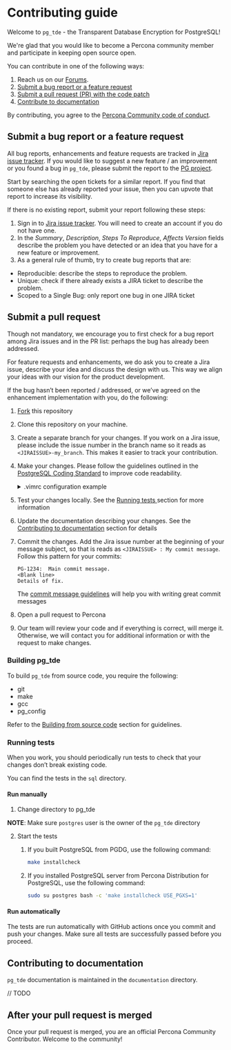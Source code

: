 # Contributing guide

Welcome to `pg_tde` - the Transparent Database Encryption for PostgreSQL!

We're glad that you would like to become a Percona community member and participate in keeping open source open.

You can contribute in one of the following ways:

1. Reach us on our [Forums](https://forums.percona.com/c/postgresql/pg-tde-transparent-data-encryption-tde/82).
2. [Submit a bug report or a feature request](#submit-a-bug-report-or-a-feature-request)
3. [Submit a pull request (PR) with the code patch](#submit-a-pull-request)
4. [Contribute to documentation](#contributing-to-documentation)

By contributing, you agree to the [Percona Community code of conduct](https://github.com/percona/community/blob/main/content/contribute/coc.md).


## Submit a bug report or a feature request

All bug reports, enhancements and feature requests are tracked in [Jira issue tracker](https://jira.percona.com/projects/PG). If you would like to suggest a new feature / an improvement or you found a bug in `pg_tde`, please submit the report to the [PG project](https://jira.percona.com/projects/PG/issues).

Start by searching the open tickets for a similar report. If you find that someone else has already reported your issue, then you can upvote that report to increase its visibility.

If there is no existing report, submit your report following these steps:

1. Sign in to [Jira issue tracker](https://jira.percona.com/projects/PG/issues). You will need to create an account if you do not have one.
2. In the _Summary_, _Description_, _Steps To Reproduce_, _Affects Version_ fields describe the problem you have detected or an idea that you have for a new feature or improvement.
3. As a general rule of thumb, try to create bug reports that are:

  * Reproducible: describe the steps to reproduce the problem.
  * Unique: check if there already exists a JIRA ticket to describe the problem.
  * Scoped to a Single Bug: only report one bug in one JIRA ticket

## Submit a pull request

Though not mandatory, we encourage you to first check for a bug report among Jira issues and in the PR list: perhaps the bug has already been addressed.

For feature requests and enhancements, we do ask you to create a Jira issue, describe your idea and discuss the design with us. This way we align your ideas with our vision for the product development.

If the bug hasn’t been reported / addressed, or we’ve agreed on the enhancement implementation with you, do the following:

1. [Fork](https://docs.github.com/en/github/getting-started-with-github/fork-a-repo) this repository
2. Clone this repository on your machine.
3. Create a separate branch for your changes. If you work on a Jira issue, please include the issue number in the branch name so it reads as `<JIRAISSUE>-my_branch`. This makes it easier to track your contribution.
4. Make your changes. Please follow the guidelines outlined in the [PostgreSQL Coding Standard](https://www.postgresql.org/docs/current/source.html) to improve code readability.
   <details>
    <summary>.vimrc configuration example</summary> 

    ```
    set nocompatible                " choose no compatibility with legacy vi
    syntax enableset 
    tabstop=4set 
    background=lightset 
    textwidth=80set 
    colorcolumn=80
    let g:filestyle_ignore_patterns = ['^\t* \{1,3}\S']
    highlight Normal ctermbg=15
    highlight ColorColumn ctermbg=52 
    ```
  </details>

5. Test your changes locally. See the [Running tests ](#running-tests) section for more information
6. Update the documentation describing your changes. See the [Contributing to documentation](#contributing-to-documentation) section for details
7. Commit the changes. Add the Jira issue number at the beginning of your message subject, so that is reads as `<JIRAISSUE> : My commit message`.  Follow this pattern for your commits:

    ```
    PG-1234:  Main commit message.
    <Blank line>
    Details of fix.
    ```

    The [commit message guidelines](https://gist.github.com/robertpainsi/b632364184e70900af4ab688decf6f53) will help you with writing great commit messages

8. Open a pull request to Percona
9. Our team will review your code and if everything is correct, will merge it. Otherwise, we will contact you for additional information or with the request to make changes.

### Building pg_tde

To build `pg_tde` from source code, you require the following:

* git
* make
* gcc
* pg_config

Refer to the [Building from source code](https://github.com/percona/pg_tde?tab=readme-ov-file#building-from-sources-for-community-postgresql) section for guidelines.


### Running tests 

When you work, you should periodically run tests to check that your changes don’t break existing code.

You can find the tests in the `sql` directory.

#### Run manually

1. Change directory to pg_tde

**NOTE**: Make sure `postgres` user is the owner of the `pg_tde` directory

2. Start the tests
    1. If you built PostgreSQL from PGDG, use the following command:

        ```sh
        make installcheck
        ```
        

    2. If you installed PostgreSQL server  from Percona Distribution for PostgreSQL, use the following command:

        ```sh
        sudo su postgres bash -c 'make installcheck USE_PGXS=1'
        ```
#### Run automatically       

The tests are run automatically with GitHub actions once you commit and push your changes. Make sure all tests are successfully passed before you proceed.


## Contributing to documentation

`pg_tde` documentation is maintained in the `documentation` directory. 

// TODO

## After your pull request is merged

Once your pull request is merged, you are an official Percona Community Contributor. Welcome to the community!
